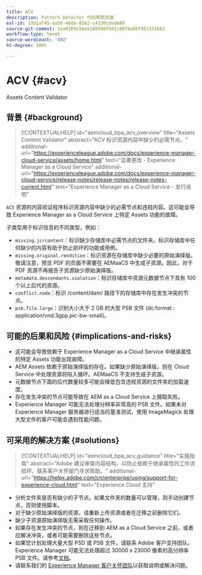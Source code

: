 ```yaml
---
title: ACV
description: Pattern Detector 代码帮助页面
exl-id: 1dd1af45-aa56-48da-8582-c4330cded489
source-git-commit: 1aa0169c5ea5180500fd41c8074a9bf561151b62
workflow-type: tm+mt
source-wordcount: '492'
ht-degree: 100%

---
```


# ACV {#acv}

Assets Content Validator

## 背景 {#background}

>[!CONTEXTUALHELP]
>id="aemcloud_bpa_acv_overview"
>title="Assets Content Validator"
>abstract="ACV 标识资源内容中缺少的必需节点。"
>additional-url="https://experienceleague.adobe.com/docs/experience-manager-cloud-service/assets/home.html" text="显著更改 - Experience Manager as a Cloud Service"
>additional-url="https://experienceleague.adobe.com/docs/experience-manager-cloud-service/release-notes/release-notes/release-notes-current.html" text="Experience Manager as a Cloud Service - 发行说明"

`ACV` 资源的内容验证程序标识资源内容中缺少的必需节点和违规内容。这可能会导致 Experience Manager as a Cloud Service 上特定 Assets 功能的故障。

子类型用于标识信息的不同类型，例如：

* `missing.jcrcontent`：标识缺少存储库中必需节点的文件夹。标识存储库中任何缺少的内容有助于防止损坏的功能或用例。
* `missing.original.rendition`：标识资源在存储库中缺少必要的原始演绎版。敬请注意，预览 PDF 的页面不需要在 AEMaaCS 中生成子资源。因此，对于 PDF 资源不再报告子资源缺少原始演绎版。
* `metadata.descendants.violation`：标识存储库中资源元数据节点下具有 100 个以上后代的资源。
* `conflict.node`：标识 /content/dam/ 路径下的存储库中存在发生冲突的节点。
* `psb.file.large`：识别大小大于 2 GB 的大型 PSB 文件 (dc:format : application/vnd.3gpp.pic-bw-small)。

## 可能的后果和风险 {#implications-and-risks}

* 这可能会导致依赖于 Experience Manager as a Cloud Service 中继承属性的特定 Assets 功能出现故障。
* AEM Assets 依赖于原始演绎版的存在。如果缺少原始演绎版，则在 Cloud Service 中处理资源将陷入循环。AEMaaCS 不支持生成子资源。
* 元数据节点下面的后代数量较多可能会降低包含违规资源的文件夹的加载速度。
* 存在发生冲突的节点可能导致在 AEM as a Cloud Service 上摄取失败。
* Experience Manager 可能无法处理分辨率非常高的 PSB 文件。如果未对 Experience Manager 服务器进行适当的基准测试，使用 ImageMagick 处理大型文件的客户可能会遇到性能问题。

## 可采用的解决方案 {#solutions}

>[!CONTEXTUALHELP]
>id="aemcloud_bpa_acv_guidance"
>title="实施指南"
>abstract="Adobe 建议审查内容结构，以防止依赖于继承属性的工作流损坏。联系客户关怀部门寻求帮助。"
>additional-url="https://helpx.adobe.com/cn/enterprise/using/support-for-experience-cloud.html" text="Experience Cloud 支持"

* 分析文件夹是否有缺少的子节点。如果文件夹的数量可以管理，则手动创建节点，否则使用脚本。
* 对于缺少原始演绎版的资源，请重新上传资源或者在迁移之前删除它们。
* 缺少子资源原始演绎版无需采取任何操作。
* 如果存在发生冲突的节点，则在迁移到 AEM as a Cloud Service 之前，或者应解决冲突，或者可能需要删除这些节点。
* 如果您计划处理大量大型 PSD 或 PSB 文件，请联系 Adobe 客户支持团队。Experience Manager 可能无法处理超过 30000 x 23000 像素的高分辨率 PSB 文件。请参考[文档](https://experienceleague.adobe.com/docs/experience-manager-65/assets/extending/best-practices-for-imagemagick.html)。
* 请联系我们的 [Experience Manager 客户关怀团队](https://helpx.adobe.com/cn/enterprise/using/support-for-experience-cloud.html)以获取说明或解决问题。
